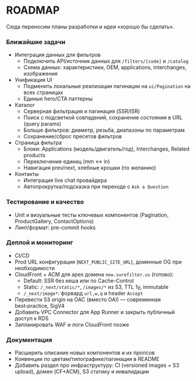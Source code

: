 # ROADMAP

Сюда переносим планы разработки и идеи «хорошо бы сделать».

### Ближайшие задачи
- Интеграция данных для фильтров
  - Подключить API/источник данных для `/filters/[code]` и `/catalog`
  - Схема данных: характеристики, OEM, applications, interchanges, изображения
- Унификация UI
  - Подменить локальные реализации пагинации на `ui/Pagination` на всех страницах
  - Единые hero/CTA паттерны
- Каталог
  - Серверная фильтрация и пагинация (SSR/ISR)
  - Поиск с подсветкой совпадений, сохранение состояния в URL (query params)
  - Больше фильтров: диаметр, резьба, диапазоны по параметрам
  - Сохранение/сброс пресетов фильтров
- Страница фильтра
  - Блоки: Applications (модель/двигатель/год), Interchanges, Related products
  - Переключение единиц (mm ↔ in)
  - Навигация prev/next, хлебные крошки (по желанию)
- Контакты
  - Интеграция live chat провайдера
  - Автопрокрутка/подсказка при переходе с `Ask a Question`

### Тестирование и качество
- Unit и визуальные тесты ключевых компонентов (Pagination, ProductGallery, ContactOptions)
- Линт/формат: pre-commit hooks

### Деплой и мониторинг
- CI/CD
- Prod URL конфигурация (`NEXT_PUBLIC_SITE_URL`), доменные OG при необходимости
- CloudFront + ACM для apex домена `new.surefilter.us` (готово):
  - Default: SSR без кеша или по Cache-Control
  - Static: `/_next/static/*`, `/images/*` из S3, TTL 1y, immutable
  - `/_next/image*`: форвард `url,w,q` и header `Accept`
- Перевести S3 origin на OAC (вместо OAI) — современная best‑practice, SigV4
- Добавить VPC Connector для App Runner и закрыть публичный доступ к RDS
- Запланировать WAF и логи CloudFront позже

### Документация
- Расширить описание новых компонентов и их пропсов
- Конвенции по цветам/типографике/пагинации в README
- Добавить раздел про инфраструктуру: CI (versioned images + S3 upload), домен (CF+ACM), S3 статику и инвалидации

